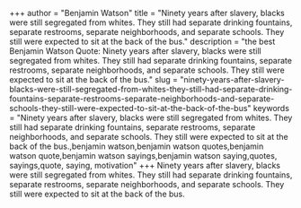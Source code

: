 +++
author = "Benjamin Watson"
title = "Ninety years after slavery, blacks were still segregated from whites. They still had separate drinking fountains, separate restrooms, separate neighborhoods, and separate schools. They still were expected to sit at the back of the bus."
description = "the best Benjamin Watson Quote: Ninety years after slavery, blacks were still segregated from whites. They still had separate drinking fountains, separate restrooms, separate neighborhoods, and separate schools. They still were expected to sit at the back of the bus."
slug = "ninety-years-after-slavery-blacks-were-still-segregated-from-whites-they-still-had-separate-drinking-fountains-separate-restrooms-separate-neighborhoods-and-separate-schools-they-still-were-expected-to-sit-at-the-back-of-the-bus"
keywords = "Ninety years after slavery, blacks were still segregated from whites. They still had separate drinking fountains, separate restrooms, separate neighborhoods, and separate schools. They still were expected to sit at the back of the bus.,benjamin watson,benjamin watson quotes,benjamin watson quote,benjamin watson sayings,benjamin watson saying,quotes, sayings,quote, saying, motivation"
+++
Ninety years after slavery, blacks were still segregated from whites. They still had separate drinking fountains, separate restrooms, separate neighborhoods, and separate schools. They still were expected to sit at the back of the bus.
